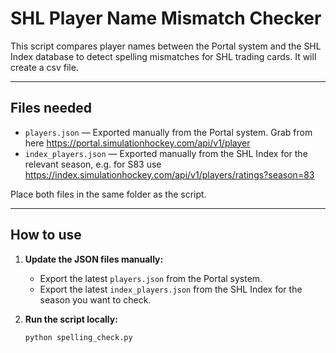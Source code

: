 # SHL Player Name Mismatch Checker

This script compares player names between the Portal system and the SHL Index database to detect spelling mismatches for SHL trading cards. It will create a csv file.

---

## Files needed

- `players.json` — Exported manually from the Portal system. Grab from here https://portal.simulationhockey.com/api/v1/player
- `index_players.json` — Exported manually from the SHL Index for the relevant season, e.g. for S83 use https://index.simulationhockey.com/api/v1/players/ratings?season=83

Place both files in the same folder as the script.

---

## How to use

1. **Update the JSON files manually:**

   - Export the latest `players.json` from the Portal system.
   - Export the latest `index_players.json` from the SHL Index for the season you want to check.

2. **Run the script locally:**

   ```bash
   python spelling_check.py
